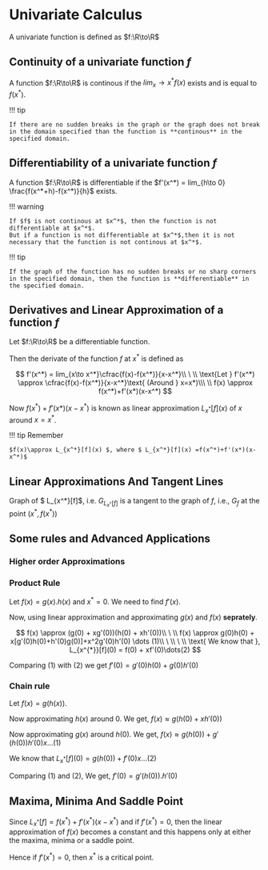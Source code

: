 # Univariate Calculus

A univariate function is defined as $f:\R\to\R$

## Continuity of a univariate function $f$

A function $f:\R\to\R$ is continous if the $lim_x\to x^* f(x)$ exists and is equal to $f(x^*)$.

!!! tip

    If there are no sudden breaks in the graph or the graph does not break in the domain specified than the function is **continous** in the specified domain.

## Differentiability of a univariate function $f$

A function $f:\R\to\R$ is differentiable if the $f'(x^*) = lim_{h\to 0} \frac{f(x^*+h)-f(x^*)}{h}$ exists.

!!! warning

    If $f$ is not continous at $x^*$, then the function is not differentiable at $x^*$.
    But if a function is not differentiable at $x^*$,then it is not necessary that the function is not continous at $x^*$.

!!! tip

    If the graph of the function has no sudden breaks or no sharp corners in the specified domain, then the function is **differentiable** in the specified domain.

## Derivatives and Linear Approximation of a function $f$

Let $f:\R\to\R$ be a differentiable function.

Then the derivate of the function $f$ at $x^*$ is defined as

$$
f'(x^*) = lim_{x\to x^*}\cfrac{f(x)-f(x^*)}{x-x^*}\\ \ \\
\text{Let } f'(x^*) \approx \cfrac{f(x)-f(x^*)}{x-x^*}\text{  (Around } x=x*)\\\ \\
f(x) \approx f(x^*)+f'(x*)(x-x^*)
$$

Now $f(x^*)+f'(x*)(x-x^*)$ is known as linear approximation $L_{x^*}[f](x)$ of $x$ around $x=x^*$.

!!! tip Remember

    $f(x)\approx L_{x^*}[f](x) $, where $ L_{x^*}[f](x) =f(x^*)+f'(x*)(x-x^*)$

## Linear Approximations And Tangent Lines

Graph of $ L_{x^*}[f]$, i.e. $G_{ L_{x^*}[f]}$ is a tangent to the graph of $f$, i.e., $G_f$ at the point $(x^*,f(x^*))$

## Some rules and Advanced Applications

<!-- TODO -->
### Higher order Approximations

### Product Rule
Let $f(x) = g(x).h(x)$ and $x^*=0$. We need to find $f'(x)$.

Now, using linear approximation and approximating $g(x)$ and $f(x)$ **seprately**.

$$
f(x) \approx (g(0) + xg'(0))(h(0) + xh'(0))\\ \ \\
f(x) \approx g(0)h(0) + x[g'(0)h(0)+h'(0)g(0)]+x^2g'(0)h'(0) \dots (1)\\ \ \\ \ \\
\text{ We know that }, L_{x^{*}}[f](0) = f(0) + xf'(0)\dots(2)
$$

Comparing $(1)$ with $(2)$ we get $f'(0) = g'(0)h(0) + g(0)h'(0)$

### Chain rule

Let $f(x) = g(h(x))$.

Now approximating $h(x)$ around $0$. We get, $f(x) \approx g(h(0) + xh'(0))$

Now approximating $g(x)$ around $h(0)$. We get, $f(x) \approx g(h(0)) + g'(h(0))h'(0)x \dots (1)$

We know that $L_{x^*}[f](0) = g(h(0))+f'(0)x \dots(2)$

Comparing $(1)$ and $(2)$, We get, $f'(0) = g'(h(0)).h'(0)$

## Maxima, Minima And Saddle Point
Since $L_{x^*}[f] = f(x^*)+f'(x^*)(x-x^*)$ and if $f'(x^*) = 0$, then the linear approximation of $f(x)$ becomes a constant and this happens only at either the maxima, minima or a saddle point.

Hence if $f'(x^*) = 0$, then $x^*$ is a critical point.